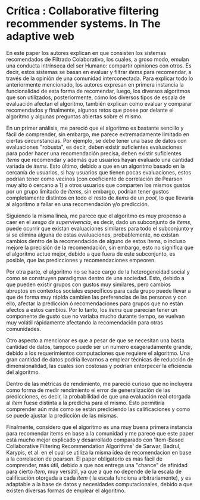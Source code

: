﻿# Crítica : Collaborative filtering recommender systems. In The adaptive web
En este paper los autores explican en que consisten los sistemas recomendados de Filtrado Colaborativo, los cuales, a groso modo, emulan una conducta intrínseca del ser Humano: compartir opiniones con otros.  Es decir, estos sistemas se basan en evaluar y filtrar *ítems* para recomendar, a través de la opinión de una comunidad interconectada. Para explicar todo lo anteriormente mencionado, los autores expresan en primera instancia la funcionalidad de esta forma de recomendar, luego, los diversos algoritmos que son utilizados, posteriormente, cómo los diversos tipos de escala de evaluación afectan el algoritmo, también explican como evaluar y comparar recomendados y finalmente, algunos retos que posee por delante el algoritmo y algunas preguntas abiertas sobre el mismo.

En un primer análisis, me pareció que el algoritmo es bastante sencillo y fácil de comprender, sin embargo, me parece extremadamente limitado en ciertas circunstancias. Por ejemplo, se debe tener una base de datos con evaluaciones  "robusta", es decir, deben existir suficientes evaluaciones para poder hacer una recomendación precisa, deben existir suficientes *ítems* que recomendar y además que usuarios hayan evaluado una cantidad variada de *ítems*. Esto último, debido a que en un algoritmo basado en la cercanía de usuarios, si hay usuarios que tienen pocas evaluaciones, estos podrían tener como vecinos (con coeficiente de correlación de Pearson muy alto ó cercano a 1)  a otros usuarios que comparten los mismos gustos por un grupo limitado de *ítems*, sin embargo, podrían tener gustos completamente distintos en todo el resto de *ítems* de un *pool*, lo que llevaría al algoritmo a fallar en una recomendación y/o predicción.

Siguiendo la misma linea, me parece que el algoritmo es muy propenso a caer en el *sesgo de supervivencia*, es decir, dado un subconjunto de *ítems*, puede ocurrir que existan evaluaciones similares para todo el subconjunto y si se elimina alguna de estas evaluaciones, probablemente, no existan cambios dentro de la recomendación de alguno de estos ítems, o incluso mejore la precisión de la recomendación, sin embargo, esto no significa que el algoritmo actue mejor, debido a que fuera de este subconjunto, es posible, que las predicciones y recomendaciones empeoren.

Por otra parte, el algoritmo no se hace cargo de la heterogeneidad social y como se construyen paradigmas dentro de una sociedad. Esto, debido a que pueden existir grupos con gustos muy similares, pero cambios abruptos en contextos sociales específicos para cada grupo puede llevar a que de forma muy rápida cambien las preferencias de las personas y con ello, afectar la predicción ó recomendaciones para grupos que no están afectos a estos cambios. Por lo tanto, los *ítems* que parecían tener un componente de gusto que no variaba mucho durante tiempo, se vuelvan muy volátil rápidamente afectando la recomendación para otras comunidades.

Otro aspecto a mencionar es que a pesar de que se necesitan una basta cantidad de datos, tampoco puede ser un numero exageradamente grande, debido a los requerimientos computaciones que requiere el algoritmo. Una gran cantidad de datos podría llevarnos a emplear técnicas de reducción de dimensionalidad, las cuales son costosas y podrían entorpecer la eficiencia del algoritmo.

Dentro de las métricas de rendimiento, me pareció curioso que no incluyera como forma de medir rendimiento el error de generalización de las predicciones, es decir, la probabilidad de que una evaluación real otorgada al *ítem* fuese distinta a la predicha para el mismo. Esto permitiría comprender aún más como se están prediciendo las calificaciones y como se puede ajustar la predicción de las mismas.

Finalmente, considero que el algoritmo es una muy buena primera instancia para recomendar ítems en base a la comunidad y me parece que este paper está mucho mejor explicado y desarrollado comparado con 'Item-Based Collaborative Filtering Recommendation Algorithms' de Sarwar, Badrul, Karypis, et al. en el cual se utiliza la misma idea de recomendacion en base a la correlacion de pearson. El paper obligatorio es más fácil de comprender, más útil, debido a que nos entrega una "chance" de afinidad para cierto *ítem*, muy versátil, ya que a que no depende de la escala de calificación otorgada a cada *ítem* ( la escala funciona arbitrariamente), y  es adaptable a la base de datos y necesidades computacionales, debido a que existen diversas formas de emplear el algoritmo.
